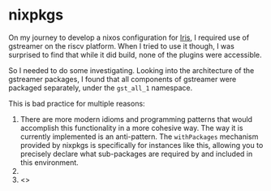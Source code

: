 
# nixpkgs

On my journey to develop a nixos configuration for [Iris](#iris), I required use of gstreamer on
the riscv platform. When I tried to use it though, I was surprised to find that while it did build,
none of the plugins were accessible.

So I needed to do some investigating. Looking into the architecture of the gstreamer packages,
I found that all components of gstreamer were packaged separately, under the `gst_all_1` namespace.

This is bad practice for multiple reasons:
1. There are more modern idioms and programming patterns that would accomplish this functionality in a
more cohesive way. The way it is currently implemented is an anti-pattern. The `withPackages` mechanism
provided by nixpkgs is specifically for instances like this, allowing you to precisely declare what
sub-packages are required by and included in this environment.
2. 
3. <>

